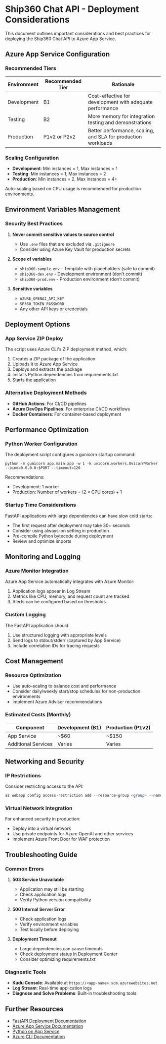 # Ship360 Chat API - Deployment Considerations

This document outlines important considerations and best practices for deploying the Ship360 Chat API to Azure App Service.

## Azure App Service Configuration

### Recommended Tiers

| Environment | Recommended Tier | Rationale |
|-------------|------------------|-----------|
| Development | B1 | Cost-effective for development with adequate performance |
| Testing | B2 | More memory for integration testing and demonstrations |
| Production | P1v2 or P2v2 | Better performance, scaling, and SLA for production workloads |

### Scaling Configuration

- **Development**: Min instances = 1, Max instances = 1
- **Testing**: Min instances = 1, Max instances = 2
- **Production**: Min instances = 2, Max instances = 4+

Auto-scaling based on CPU usage is recommended for production environments.

## Environment Variables Management

### Security Best Practices

1. **Never commit sensitive values to source control**
   - Use `.env` files that are excluded via `.gitignore`
   - Consider using Azure Key Vault for production secrets

2. **Scope of variables**
   - `ship360-sample.env` - Template with placeholders (safe to commit)
   - `ship360-dev.env` - Development environment (don't commit)
   - `ship360-prod.env` - Production environment (don't commit)

3. **Sensitive variables**
   - `AZURE_OPENAI_API_KEY`
   - `SP360_TOKEN_PASSWORD`
   - Any other API keys or credentials

## Deployment Options

### App Service ZIP Deploy

The script uses Azure CLI's ZIP deployment method, which:

1. Creates a ZIP package of the application
2. Uploads it to Azure App Service
3. Deploys and extracts the package
4. Installs Python dependencies from requirements.txt
5. Starts the application

### Alternative Deployment Methods

- **GitHub Actions**: For CI/CD pipelines
- **Azure DevOps Pipelines**: For enterprise CI/CD workflows
- **Docker Containers**: For container-based deployment

## Performance Optimization

### Python Worker Configuration

The deployment script configures a gunicorn startup command:

```
python -m gunicorn app.main:app -w 1 -k uvicorn.workers.UvicornWorker --bind=0.0.0.0:$PORT --timeout=120
```

Recommendations:

- Development: 1 worker
- Production: Number of workers = (2 × CPU cores) + 1

### Startup Time Considerations

FastAPI applications with large dependencies can have slow cold starts:

- The first request after deployment may take 30+ seconds
- Consider using always-on setting in production
- Pre-compile Python bytecode during deployment
- Review and optimize imports

## Monitoring and Logging

### Azure Monitor Integration

Azure App Service automatically integrates with Azure Monitor:

1. Application logs appear in Log Stream
2. Metrics like CPU, memory, and request count are tracked
3. Alerts can be configured based on thresholds

### Custom Logging

The FastAPI application should:

1. Use structured logging with appropriate levels
2. Send logs to stdout/stderr (captured by App Service)
3. Include correlation IDs for tracing requests

## Cost Management

### Resource Optimization

- Use auto-scaling to balance cost and performance
- Consider daily/weekly start/stop schedules for non-production environments
- Implement Azure Advisor recommendations

### Estimated Costs (Monthly)

| Component | Development (B1) | Production (P1v2) |
|-----------|------------------|-------------------|
| App Service | ~$60 | ~$150 |
| Additional Services | Varies | Varies |

## Networking and Security

### IP Restrictions

Consider restricting access to the API:

```powershell
az webapp config access-restriction add --resource-group <group> --name <app> --rule-name "AllowMyIP" --action Allow --ip-address "<your-ip>/32" --priority 100
```

### Virtual Network Integration

For enhanced security in production:
- Deploy into a virtual network
- Use private endpoints for Azure OpenAI and other services
- Implement Azure Front Door for WAF protection

## Troubleshooting Guide

### Common Errors

1. **503 Service Unavailable**
   - Application may still be starting
   - Check application logs
   - Verify Python version compatibility

2. **500 Internal Server Error**
   - Check application logs
   - Verify environment variables
   - Test locally before deploying

3. **Deployment Timeout**
   - Large dependencies can cause timeouts
   - Check deployment status in Deployment Center
   - Consider optimizing requirements.txt

### Diagnostic Tools

- **Kudu Console**: Available at `https://<app-name>.scm.azurewebsites.net`
- **Log Stream**: Real-time application logs
- **Diagnose and Solve Problems**: Built-in troubleshooting tools

## Further Resources

- [FastAPI Deployment Documentation](https://fastapi.tiangolo.com/deployment/)
- [Azure App Service Documentation](https://docs.microsoft.com/en-us/azure/app-service/)
- [Python on App Service](https://docs.microsoft.com/en-us/azure/app-service/configure-language-python)
- [Azure CLI Documentation](https://docs.microsoft.com/en-us/cli/azure/)